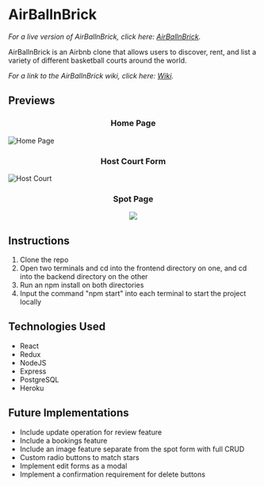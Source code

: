 # AirBallnBrick

_For a live version of AirBallnBrick, click here: [AirBallnBrick](https://airball-n-brick.herokuapp.com/)._

AirBallnBrick is an Airbnb clone that allows users to discover, rent, and list a variety of different basketball courts around the world.

_For a link to the AirBallnBrick wiki, click here: [Wiki](https://github.com/KimJonathan426/AirBall-n-Brick/wiki)._


## Previews

<h3 align="center">
  Home Page
</h3>

![Home Page](https://user-images.githubusercontent.com/100963461/177250785-1d8e7a41-ea4d-424f-a2a6-2a814ae50d19.PNG)


<h3 align="center">
  Host Court Form
</h3>

![Host Court](https://user-images.githubusercontent.com/100963461/177251572-19d8666a-fc4c-4519-a258-7960099682cc.PNG)


<h3 align="center">
  Spot Page
</h3>

<p align="center">
  <img src="https://user-images.githubusercontent.com/100963461/177252214-791f915a-d415-4eb5-baac-2372139dd035.PNG" />
</p>


## Instructions
1. Clone the repo
2. Open two terminals and cd into the frontend directory on one, and cd into the backend directory on the other
3. Run an npm install on both directories
4. Input the command "npm start" into each terminal to start the project locally


## Technologies Used
- React
- Redux
- NodeJS
- Express
- PostgreSQL
- Heroku


## Future Implementations
- Include update operation for review feature
- Include a bookings feature
- Include an image feature separate from the spot form with full CRUD
- Custom radio buttons to match stars
- Implement edit forms as a modal
- Implement a confirmation requirement for delete buttons
